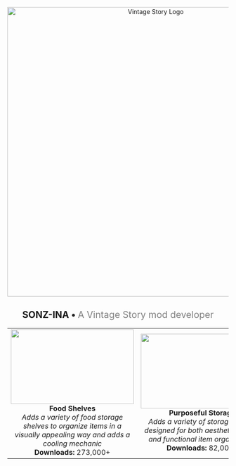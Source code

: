 <p align="center">
  <a href="https://mods.vintagestory.at/">
    <img src="https://media.invisioncic.com/r268468/monthly_2018_02/gamelogo-vintagestory-banner.png.05569bcb37e8009e6c751d354a4dd033.png" alt="Vintage Story Logo" width="660" style="vertical-align:middle;"/>
  </a>
</p>

<h2 align="center"> SONZ-INA •
  <span style="font-weight:normal; color:gray;">A Vintage Story mod developer</span>
</h2>

<table align="center">
  <tr>
    <td align="center" width="300">
      <a href="https://mods.vintagestory.at/foodshelves">
        <img src="https://moddbcdn.vintagestory.at/.thumbnew_6a3060d28898cadef16138146a3b2a5a.png" width="280" height="170"/>
      </a> <br>
      <b>Food Shelves</b> <br>
      <i>Adds a variety of food storage shelves to organize items in a visually appealing way and adds a cooling mechanic</i> <br>
      <b>Downloads:</b> 273,000+
    </td>
    <td align="center" width="300">
      <a href="https://mods.vintagestory.at/purposefulstorage">
        <img src="https://moddbcdn.vintagestory.at/thumbnail_81a2f303c750d2a1b8dbfb90a9161899.png" width="280" height="170"/>
      </a> <br>
      <b>Purposeful Storage</b> <br>
      <i>Adds a variety of storage blocks designed for both aesthetic appeal and functional item organization</i> <br>
      <b>Downloads:</b> 82,000+
    </td>
  </tr>
</table>
